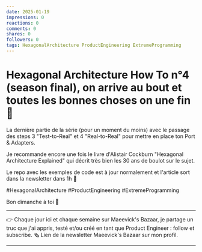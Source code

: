 ```yaml
---
date: 2025-01-19
impressions: 0
reactions: 0
comments: 0
shares: 0
followers: 0
tags: HexagonalArchitecture ProductEngineering ExtremeProgramming
---
```


# Hexagonal Architecture How To n°4 (season final), on arrive au bout et toutes les bonnes choses on une fin 🧁

La dernière partie de la série (pour un moment du moins) avec le passage des steps 3 "Test-to-Real" et 4 "Real-to-Real" pour mettre en place ton Port & Adapters.

Je recommande encore une fois le livre d'Alistair Cockburn "Hexagonal Architecture Explained" qui décrit très bien les 30 ans de boulot sur le sujet.

Le repo avec les exemples de code est à jour normalement et l'article sort dans la newsletter dans 1h 🎉

#HexagonalArchitecture #ProductEngineering #ExtremeProgramming

Bon dimanche à toi 🤘

---

👉 Chaque jour ici et chaque semaine sur Maeevick's Bazaar, je partage un truc que j'ai appris, testé et/ou créé en tant que Product Engineer : follow et subscribe.
🗞️ Lien de la newsletter Maeevick's Bazaar sur mon profil.

---
